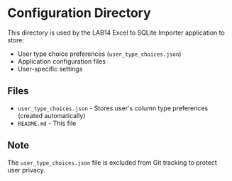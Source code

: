 # Configuration Directory

This directory is used by the LAB14 Excel to SQLite Importer application to store:

- User type choice preferences (`user_type_choices.json`)
- Application configuration files
- User-specific settings

## Files

- `user_type_choices.json` - Stores user's column type preferences (created automatically)
- `README.md` - This file

## Note

The `user_type_choices.json` file is excluded from Git tracking to protect user privacy. 